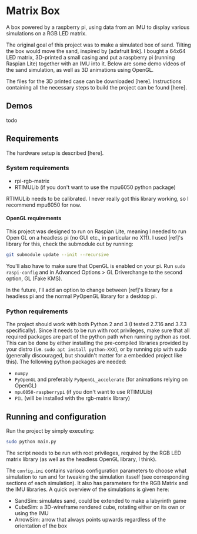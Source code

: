 # Matrix Box

A box powered by a raspberry pi, using data from an IMU to display various simulations on a RGB LED matrix.

The original goal of this project was to make a simulated box of sand. Tilting the box would move the sand, inspired by [adafruit link]. I bought a 64x64 LED matrix, 3D-printed a small casing and put a raspberry pi (running Raspian Lite) together with an IMU into it. Below are some demo videos of the sand simulation, as well as 3D animations using OpenGL. 

The files for the 3D printed case can be downloaded [here]. Instructions containing all the necessary steps to build the project can be found [here].



## Demos

todo

## Requirements
The hardware setup is described [here]. 

### System requirements

- rpi-rgb-matrix
- RTIMULib (if you don't want to use the mpu6050 python package)

RTIMULib needs to be calibrated. I never really got this library working, so I recommend mpu6050 for now.

#### OpenGL requirements

This project was designed to run on Raspian Lite, meaning I needed to run Open GL on a headless pi (no GUI etc., in particular no X11). I used [ref]'s library for this, check the submodule out by running:
```bash
git submodule update --init --recursive
```

You'll also have to make sure that OpenGL is enabled on your pi. Run `sudo raspi-config` and in Advanced Options > GL Driverchange to the second option, GL (Fake KMS).

In the future, I'll add an option to change between [ref]'s library for a headless pi and the normal PyOpenGL library for a desktop pi.

### Python requirements
The project should work with both Python 2 and 3 (I tested 2.7.16 and 3.7.3 specifically). Since it needs to be run with root privileges, make sure that all required packages are part of the python path when running python as root. This can be done by either installing the pre-compiled libraries provided by your distro (i.e. `sudo apt install python-XXX`), or by running pip with sudo (generally discouraged, but shouldn't matter for a embedded project like this). The following python packages are needed:

- `numpy`
- `PyOpenGL` and preferably `PyOpenGL_accelerate` (for animations relying on OpenGL)
- `mpu6050-raspberrypi` (if you don't want to use RTIMULib)
- `PIL` (will be installed with the rgb-matrix library)

## Running and configuration

Run the project by simply executing:
```bash
sudo python main.py
```
The script needs to be run with root privileges, required by the RGB LED matrix library (as well as the headless OpenGL library, I think).

The `config.ini` contains various configuration parameters to choose what simulation to run and for tweaking the simulation itsself (see corresponding sections of each simulation). It also has parameters for the RGB Matrix and the IMU libraries. 
A quick overview of the simulations is given here:

- SandSim: simulates sand, could be extended to make a labyrinth game
- CubeSim: a 3D-wireframe rendered cube, rotating either on its own or using the IMU
- ArrowSim: arrow that always points upwards regardless of the orientation of the box